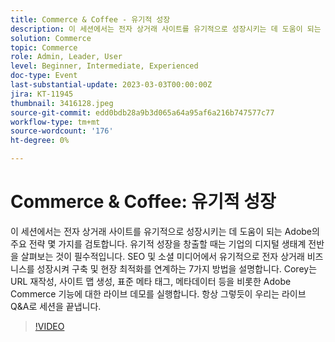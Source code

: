 ```yaml
---
title: Commerce & Coffee - 유기적 성장
description: 이 세션에서는 전자 상거래 사이트를 유기적으로 성장시키는 데 도움이 되는 Adobe의 주요 전략 몇 가지를 검토합니다. 유기적 성장을 창출할 때는 기업의 디지털 생태계 전반을 살펴보는 것이 필수적입니다. SEO 및 소셜 미디어에서 유기적으로 전자 상거래 비즈니스를 성장시켜 구축 및 현장 최적화를 연계하는 7가지 방법을 설명합니다. Corey는 URL 재작성, 사이트 맵 생성, 표준 메타 태그, 메타데이터 등을 비롯한 Adobe Commerce 기능에 대한 라이브 데모를 실행합니다. 항상 그렇듯이 우리는 라이브 Q&A로 세션을 끝냅니다.
solution: Commerce
topic: Commerce
role: Admin, Leader, User
level: Beginner, Intermediate, Experienced
doc-type: Event
last-substantial-update: 2023-03-03T00:00:00Z
jira: KT-11945
thumbnail: 3416128.jpeg
source-git-commit: edd0bdb28a9b3d065a64a95af6a216b747577c77
workflow-type: tm+mt
source-wordcount: '176'
ht-degree: 0%

---
```


# Commerce &amp; Coffee: 유기적 성장

이 세션에서는 전자 상거래 사이트를 유기적으로 성장시키는 데 도움이 되는 Adobe의 주요 전략 몇 가지를 검토합니다. 유기적 성장을 창출할 때는 기업의 디지털 생태계 전반을 살펴보는 것이 필수적입니다. SEO 및 소셜 미디어에서 유기적으로 전자 상거래 비즈니스를 성장시켜 구축 및 현장 최적화를 연계하는 7가지 방법을 설명합니다. Corey는 URL 재작성, 사이트 맵 생성, 표준 메타 태그, 메타데이터 등을 비롯한 Adobe Commerce 기능에 대한 라이브 데모를 실행합니다. 항상 그렇듯이 우리는 라이브 Q&amp;A로 세션을 끝냅니다.

>[!VIDEO](https://video.tv.adobe.com/v/3416128/?quality=12&learn=on)
